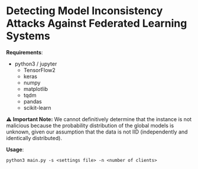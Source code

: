 # Detecting Model Inconsistency Attacks Against Federated Learning Systems


**Requirements**:

* python3 / jupyter
  * TensorFlow2
  * keras 
  * numpy
  * matplotlib
  * tqdm
  * pandas
  * scikit-learn
 
⚠️ **Important Note:** We cannot definitively determine that the instance is not malicious because the probability distribution of the global models is unknown, 
        given our assumption that the data is not IID (independently and identically distributed).
  
**Usage**:
```
python3 main.py -s <settings file> -n <number of clients>
```


